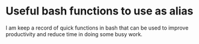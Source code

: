 # Useful bash functions to use as alias

I am keep a record of quick functions in bash that can be used to improve productivity and reduce time in doing some busy work.

